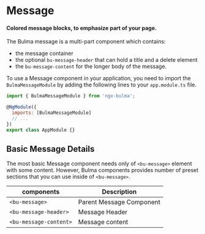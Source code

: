 # Message

#### Colored message blocks, to emphasize part of your page.

The Bulma message is a multi-part component which contains:

- the message container
- the optional `bu-message-header` that can hold a title and a delete element
- the `bu-message-content` for the longer body of the message.

To use a Message component in your application, you need to import the `BulmaMessageModule` by adding the following lines to your `app.module.ts` file.

```javascript
import { BulmaMessageModule } from 'ngx-bulma';

@NgModule({
  imports: [BulmaMessageModule]
  // ...
})
export class AppModule {}
```

## Basic Message Details

The most basic Message component needs only of `<bu-message>` element with some content. However, Bulma components provides number of preset sections that you can use inside of `<bu-message>`.

| components             | Description              |
| ---------------------- | ------------------------ |
| `<bu-message>`         | Parent Message Component |
| `<bu-message-header>`  | Message Header           |
| `<bu-message-content>` | Message content          |

